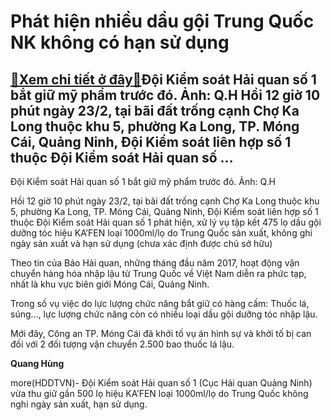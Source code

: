 Phát hiện nhiều dầu gội Trung Quốc NK không có hạn sử dụng
==========================================================

[:gift:Xem chi tiết ở đây:gift:](https://hddtvn.com/phat-hien-nhieu-dau-goi-trung-quoc-nk-khong-co-han-su-dung/)Đội Kiểm soát Hải quan số 1 bắt giữ mỹ phẩm trước đó. Ảnh: Q.H Hồi 12 giờ 10 phút ngày 23/2, tại bãi đất trống cạnh Chợ Ka Long thuộc khu 5, phường Ka Long, TP. Móng Cái, Quảng Ninh, Đội Kiểm soát liên hợp số 1 thuộc Đội Kiểm soát Hải quan số …
----------------------------------------------------------------------------------------------------------------------------------------------------------------------------------------------------------------------------------------------------







 






 Đội Kiểm soát Hải quan số 1 bắt giữ mỹ phẩm trước đó. Ảnh: Q.H 


Hồi 12 giờ 10 phút ngày 23/2, tại bãi đất trống cạnh Chợ Ka Long thuộc khu 5, phường Ka Long, TP. Móng Cái, Quảng Ninh, Đội Kiểm soát liên hợp số 1 thuộc Đội Kiểm soát Hải quan số 1 phát hiện, xử lý vụ tập kết 475 lọ dầu gội dưỡng tóc hiệu KA’FEN loại 1000ml/lọ do Trung Quốc sản xuất, không ghi ngày sản xuất và hạn sử dụng (chưa xác định được chủ sở hữu)


 Theo tin của Báo Hải quan, những tháng đầu năm 2017, hoạt động vận chuyển hàng hóa nhập lậu từ Trung Quốc về Việt Nam diễn ra phức tạp, nhất là khu vực biên giới Móng Cái, Quảng Ninh.


 Trong số vụ việc do lực lượng chức năng bắt giữ có hàng cấm: Thuốc lá, súng…, lực lượng chức năng còn có nhiều loại dầu gội dưỡng tóc nhập lậu.


Mới đây, Công an TP. Móng Cái đã khởi tố vụ án hình sự và khởi tố bị can đối với 2 đối tượng vận chuyển 2.500 bao thuốc lá lậu.






**Quang Hùng**



more(HDDTVN)- Đội Kiểm soát Hải quan số 1 (Cục Hải quan Quảng Ninh) vừa thu giữ gần 500 lọ hiệu KA’FEN loại 1000ml/lọ do Trung Quốc không nghi ngày sản xuất, hạn sử dụng.

